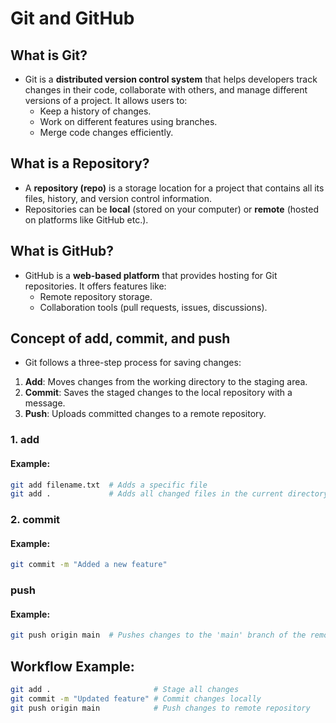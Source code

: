 # Git and GitHub

## What is Git?
* Git is a **distributed version control system** that helps developers track changes in their code, collaborate with others, and manage different versions of a project. It allows users to:
  + Keep a history of changes.
  + Work on different features using branches.
  + Merge code changes efficiently.

## What is a Repository?
* A **repository (repo)** is a storage location for a project that contains all its files, history, and version control information.
* Repositories can be **local** (stored on your computer) or **remote** (hosted on platforms like GitHub etc.). 

## What is GitHub?
* GitHub is a **web-based platform** that provides hosting for Git repositories. It offers features like:
  + Remote repository storage.
  + Collaboration tools (pull requests, issues, discussions).

## Concept of add, commit, and push
* Git follows a three-step process for saving changes:
1. **Add**: Moves changes from the working directory to the staging area.
2. **Commit**: Saves the staged changes to the local repository with a message.
3. **Push**: Uploads committed changes to a remote repository.

### 1. add
#### Example:
```bash
git add filename.txt  # Adds a specific file
git add .             # Adds all changed files in the current directory
```

### 2. commit
#### Example:
```bash
git commit -m "Added a new feature"
```

### push
#### Example:
```bash
git push origin main  # Pushes changes to the 'main' branch of the remote repo
```

## Workflow Example:
```bash
git add .                       # Stage all changes
git commit -m "Updated feature" # Commit changes locally
git push origin main            # Push changes to remote repository
```
